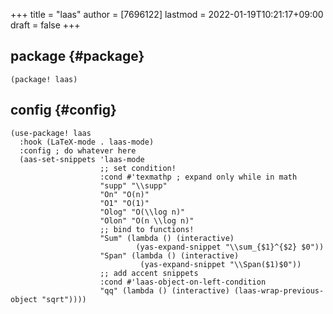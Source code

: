 +++
title = "laas"
author = [7696122]
lastmod = 2022-01-19T10:21:17+09:00
draft = false
+++

## package {#package}

```elisp
(package! laas)
```


## config {#config}

```elisp
(use-package! laas
  :hook (LaTeX-mode . laas-mode)
  :config ; do whatever here
  (aas-set-snippets 'laas-mode
                    ;; set condition!
                    :cond #'texmathp ; expand only while in math
                    "supp" "\\supp"
                    "On" "O(n)"
                    "O1" "O(1)"
                    "Olog" "O(\\log n)"
                    "Olon" "O(n \\log n)"
                    ;; bind to functions!
                    "Sum" (lambda () (interactive)
                            (yas-expand-snippet "\\sum_{$1}^{$2} $0"))
                    "Span" (lambda () (interactive)
                             (yas-expand-snippet "\\Span($1)$0"))
                    ;; add accent snippets
                    :cond #'laas-object-on-left-condition
                    "qq" (lambda () (interactive) (laas-wrap-previous-object "sqrt"))))
```
